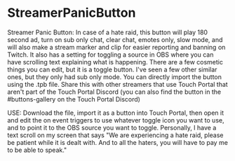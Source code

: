 # StreamerPanicButton
Streamer Panic Button: In case of a hate raid, this button will play 180 second ad, turn on sub only chat, clear chat, emotes only, slow mode, and will also make a stream marker and clip for easier reporting and banning on Twitch. It also has a setting for toggling a source in OBS where you can have scrolling text explaining what is happening. There are a few cosmetic things you can edit, but it is a toggle button. I've seen a few other similar ones, but they only had sub only mode. You can directly import the button using the .tpb file. Share this with other streamers that use Touch Portal that aren't part of the Touch Portal Discord (you can also find the button in the #buttons-gallery on the Touch Portal Discord)


USE: Download the file, import it as a button into Touch Portal, then open it and edit the on event triggers to use whatever toggle icon you want to use, and to point it to the OBS source you want to toggle. Personally, I have a text scroll on my screen that says "We are experiencing a hate raid, please be patient while it is dealt with. And to all the haters, you will have to pay me to be able to speak."
